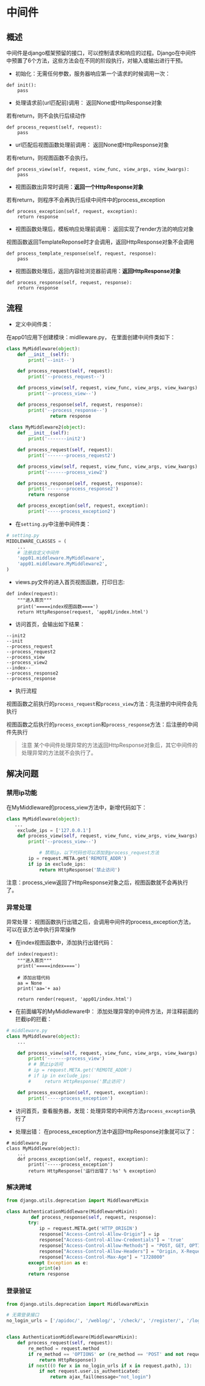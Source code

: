 # 中间件

## 概述

中间件是django框架预留的接口，可以控制请求和响应的过程。Django在中间件中预置了6个方法，这些方法会在不同的阶段执行，对输入或输出进行干预。

- 初始化：无需任何参数，服务器响应第一个请求的时候调用一次：

```
def init():
    pass
```

- 处理请求前(url匹配前)调用： 返回None或HttpResponse对象

若有return，则不会执行后续动作

```
def process_request(self, request):
    pass
```

- url匹配后视图函数处理前调用： 返回None或HttpResponse对象

若有return，则视图函数不会执行。

```
def process_view(self, request, view_func, view_args, view_kwargs):
    pass
```

- 视图函数出异常时调用：**返回一个HttpResponse对象**

若有return，则程序不会再执行后续中间件中的process_exception

```
def process_exception(self, request, exception):
    return response
```

- 视图函数处理后，模板响应处理前调用： 返回实现了render方法的响应对象

视图函数返回TemplateReponse时才会调用，返回HttpResponse对象不会调用

```
def process_template_response(self, request, response):
    pass
```

- 视图函数处理后，返回内容给浏览器前调用：**返回HttpResponse对象**

```
def process_response(self, request, response):
    return response
```

## 流程

- 定义中间件类：

在app01应用下创建模块：midlleware.py， 在里面创建中间件类如下：

```python
class MyMiddleware(object):
    def __init__(self):
        print('--init--')

    def process_request(self, request):
        print('--process_request--')

    def process_view(self, request, view_func, view_args, view_kwargs):
        print('--process_view--')

    def process_response(self, request, response):
        print('--process_response--')
				return response
      
 class MyMiddleware2(object):
    def __init__(self):
        print('-------init2')

    def process_request(self, request):
        print('-------process_request2')

    def process_view(self, request, view_func, view_args, view_kwargs):
        print('-------process_view2')

    def process_response(self, request, response):
        print('-------process_response2')
        return response

    def process_exception(self, request, exception):
        print('-----process_exception2')
```

- 在`setting.py`中注册中间件类：

```python
# setting.py
MIDDLEWARE_CLASSES = (
    ...
    # 注册自定义中间件
    'app01.middleware.MyMiddleware',
    'app01.middleware.MyMiddleware2',
)
```

- views.py文件的进入首页视图函数，打印日志:

```
def index(request):
    """进入首页"""
    print('=====index视图函数====')
    return HttpResponse(request, 'app01/index.html')
```

- 访问首页，会输出如下结果： 

```
--init2
--init
--process_request
--process_request2
--process_view
--process_view2
--index--
--process_response2
--process_response
```

- 执行流程

视图函数之前执行的`process_request`和`process_view`方法：先注册的中间件会先执行

视图函数之后执行的`process_exception`和`process_response`方法：后注册的中间件先执行

> 注意
某个中间件处理异常的方法返回HttpResponse对象后，其它中间件的处理异常的方法就不会执行了。

## 解决问题

### 禁用ip功能

在MyMiddleware的process_view方法中，新增代码如下：

```python
class MyMiddleware(object):
   ...
	exclude_ips = ['127.0.0.1']
    def process_view(self, request, view_func, view_args, view_kwargs):
        print('--process_view--')

		    # 禁用ip，以下代码也可以添加到process_request方法
        ip = request.META.get('REMOTE_ADDR')
        if ip in exclude_ips:
            return HttpResponse('禁止访问')
```

 注意：process_view返回了HttpResponse对象之后，视图函数就不会再执行了。

### 异常处理

异常处理： 视图函数执行出错之后，会调用中间件的process_exception方法，可以在该方法中执行异常操作	

- 在index视图函数中，添加执行出错代码：

```
def index(request):
    """进入首页"""
    print('=====index====')

	# 添加出错代码
    aa = None
    print('aa='+ aa)
    
	return render(request, 'app01/index.html')
```

- 在前面编写的MyMiddleware中： 添加处理异常的中间件方法，并注释前面的拦截ip的拦截： 

```python
# middleware.py
class MyMiddleware(object):
	...

    def process_view(self, request, view_func, view_args, view_kwargs):
        print('-------process_view')
        # # 禁止ip访问
        # ip = request.META.get('REMOTE_ADDR')
        # if ip in exclude_ips:
        #     return HttpResponse('禁止访问')

    def process_exception(self, request, exception):
        print('-----process_exception')
```

- 访问首页，查看服务器，发现：处理异常的中间件方法`process_exception`执行了

- 处理出错： 在process_exception方法中返回HttpResponse对象就可以了： 

```
# middleware.py
class MyMiddleware(object):
	...
    def process_exception(self, request, exception):
        print('-----process_exception')
		return HttpResponse('运行出错了：%s' % exception)
```

### 解决跨域

```python
from django.utils.deprecation import MiddlewareMixin

class AuthenticationMiddleware(MiddlewareMixin):
		 def process_response(self, request, response):
        try:
            ip = request.META.get('HTTP_ORIGIN')
            response["Access-Control-Allow-Origin"] = ip
            response["Access-Control-Allow-Credentials"] = 'true'
            response["Access-Control-Allow-Methods"] = "POST, GET, OPTIONS"
            response["Access-Control-Allow-Headers"] = "Origin, X-Requested-With, Content-Type, Accept"
            response["Access-Control-Max-Age"] = "1728000"
        except Exception as e:
            print(e)
        return response
```

### 登录验证

```python
from django.utils.deprecation import MiddlewareMixin

# 无需登录接口
no_login_urls = ['/apidoc/', '/weblog/', '/check/', '/register/', '/login/', '/activate/', '/send_sms/', '/reset_pwd/']


class AuthenticationMiddleware(MiddlewareMixin):
    def process_request(self, request):
        re_method = request.method
        if re_method == 'OPTIONS' or (re_method == 'POST' and not request.body):
            return HttpResponse()
        if next((0 for x in no_login_urls if x in request.path), 1):
            if not request.user.is_authenticated:
                return ajax_fail(message="not_login")
```

